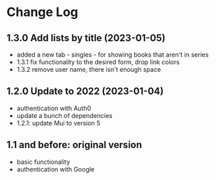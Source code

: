# Change Log

## 1.3.0 Add lists by title (2023-01-05)

- added a new tab - singles - for showing books that aren't in series
- 1.3.1 fix functionality to the desired form, drop link colors
- 1.3.2 remove user name, there isn't enough space

## 1.2.0 Update to 2022 (2023-01-04)

- authentication with Auth0
- update a bunch of dependencies
- 1.2.1: update Mui to version 5

## 1.1 and before: original version

- basic functionality
- authentication with Google
